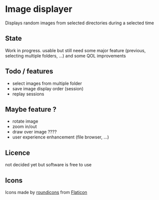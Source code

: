 # Image displayer
Displays random images from selected directories during a selected time

## State
Work in progress. usable but still need some major feature (previous, selecting multiple folders, ...) and some QOL improvements

## Todo / features
* select images from multiple folder
* save image display order (session)
* replay sessions

## Maybe feature ?
* rotate image
* zoom in/out
* draw over image ????
* user experience enhancement (file browser, ...)

## Licence
not decided yet but software is free to use 

## Icons
Icons made by [roundicons](https://www.flaticon.com/authors/roundicons) from [Flaticon](www.flaticon.com)